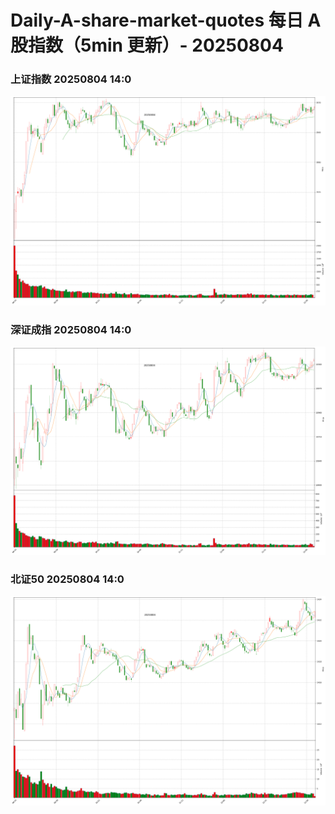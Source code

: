 
# Daily-A-share-market-quotes 每日 A 股指数（5min 更新）- 20250804

### 上证指数 20250804 14:0
![](./fig/2025/8/20250804-sh000001.png)

### 深证成指 20250804 14:0
![](./fig/2025/8/20250804-sz399001.png)

### 北证50 20250804 14:0
![](./fig/2025/8/20250804-bj899050.png)
